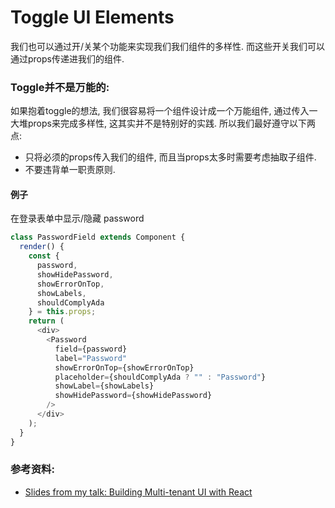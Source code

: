 # Toggle UI Elements
我们也可以通过开/关某个功能来实现我们我们组件的多样性. 而这些开关我们可以通过props传递进我们的组件.

### Toggle并不是万能的:
如果抱着toggle的想法, 我们很容易将一个组件设计成一个万能组件, 通过传入一大堆props来完成多样性, 这其实并不是特别好的实践. 所以我们最好遵守以下两点:
  - 只将必须的props传入我们的组件, 而且当props太多时需要考虑抽取子组件.
  - 不要违背单一职责原则.

#### 例子
在登录表单中显示/隐藏 password

```javascript
class PasswordField extends Component {
  render() {
    const {
      password,
      showHidePassword,
      showErrorOnTop,
      showLabels,
      shouldComplyAda
    } = this.props;
    return (
      <div>
        <Password
          field={password}
          label="Password"
          showErrorOnTop={showErrorOnTop}
          placeholder={shouldComplyAda ? "" : "Password"}
          showLabel={showLabels}
          showHidePassword={showHidePassword}
        />
      </div>
    );
  }
}
```

### 参考资料:
- [Slides from my talk: Building Multi-tenant UI with React](https://speakerdeck.com/vasa/building-multitenant-ui-with-react-dot-js)
